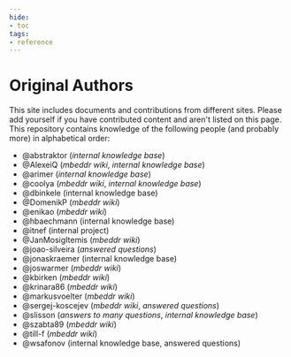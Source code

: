 ```yaml
---
hide:
- toc
tags:
- reference
---
```


# Original Authors

This site includes documents and contributions from different sites. Please add yourself if you have contributed content and aren't listed on this page. This repository contains knowledge of the following people (and probably more) in alphabetical order:

- @abstraktor (*internal knowledge base*)
- @AlexeiQ (*mbeddr wiki*, *internal knowledge base*)
- @arimer (*internal knowledge base*)
- @coolya (*mbeddr wiki*, *internal knowledge base*)
- @dbinkele (internal knowledge base)
- @DomenikP (*mbeddr wiki*)
- @enikao (*mbeddr wiki*)
- @hbaechmann (internal knowledge base)
- @itnef (internal project)
- @JanMosigItemis (*mbeddr wiki*)
- @joao-silveira (*answered questions*)
- @jonaskraemer (internal knowledge base)
- @joswarmer (*mbeddr wiki*)
- @kbirken (*mbeddr wiki*)
- @krinara86 (*mbeddr wiki*)
- @markusvoelter (*mbeddr wiki*)
- @sergej-koscejev (*mbeddr wiki*, *answered questions*)
- @slisson (*answers to many questions*, *internal knowledge base*)
- @szabta89 (*mbeddr wiki*)
- @till-f (*mbeddr wiki*)
- @wsafonov (internal knowledge base, answered questions)